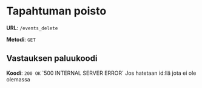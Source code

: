 # Tapahtuman poisto

**URL**: `/events_delete`

**Metodi**: `GET`

## Vastauksen paluukoodi

**Koodi**: `200 OK`
           `500 INTERNAL SERVER ERROR´ Jos hatetaan id:llä jota ei ole olemassa

